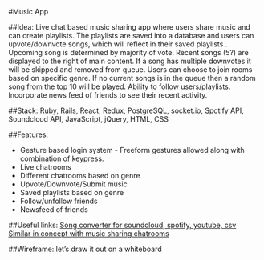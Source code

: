 #Music App

##Idea:
Live chat based music sharing app where users share music and can create playlists. The playlists are saved into a database and users can upvote/downvote songs, which will reflect in their saved playlists . Upcoming song is determined by majority of vote. Recent songs (5?) are displayed to the right of main content. If a song has multiple downvotes it will be skipped and removed from queue. Users can choose to join rooms based on specific genre. If no current songs is in the queue then a random song from the top 10 will be played. Ability to follow users/playlists. Incorporate news feed of friends to see their recent activity.

##Stack:
Ruby, Rails, React, Redux, PostgreSQL, socket.io, Spotify API, Soundcloud API, JavaScript, jQuery, HTML, CSS

##Features:
+ Gesture based login system - Freeform gestures allowed along with combination of keypress.
+ Live chatrooms
+ Different chatrooms based on genre
+ Upvote/Downvote/Submit music
+ Saved playlists based on genre
+ Follow/unfollow friends
+ Newsfeed of friends

##Useful links:
[Song converter for soundcloud, spotify, youtube, csv](http://www.playlist-converter.net/#/)<br>
[Similar in concept with music sharing chatrooms](http://wavelength.fm/r/music)


##Wireframe: let’s draw it out on a whiteboard
